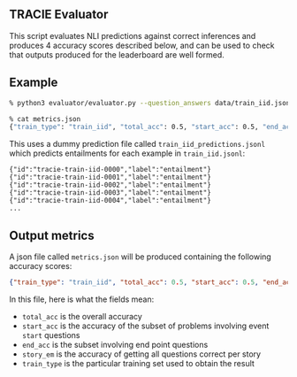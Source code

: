 ## TRACIE Evaluator

This script evaluates NLI predictions against correct inferences and produces 4 accuracy scores described below, and can be used to check that outputs produced for the leaderboard are well formed. 

## Example

```sh
% python3 evaluator/evaluator.py --question_answers data/train_iid.jsonl --predictions data/train_iid_predictions.jsonl --output metrics.json --train_type train_iid

% cat metrics.json
{"train_type": "train_iid", "total_acc": 0.5, "start_acc": 0.5, "end_acc": 0.5, "story_em": 0.0}
```

This uses a dummy prediction file called `train_iid_predictions.jsonl` which predicts entailments for each example in `train_iid.jsonl`:

```
{"id":"tracie-train-iid-0000","label":"entailment"}
{"id":"tracie-train-iid-0001","label":"entailment"}
{"id":"tracie-train-iid-0002","label":"entailment"}
{"id":"tracie-train-iid-0003","label":"entailment"}
{"id":"tracie-train-iid-0004","label":"entailment"}
...
```

## Output metrics

A json file called `metrics.json` will be produced containing the following accuracy scores:

```json
{"train_type": "train_iid", "total_acc": 0.5, "start_acc": 0.5, "end_acc": 0.5, "story_em": 0.0}
```

In this file, here is what the fields mean:

* `total_acc` is the overall accuracy
* `start_acc` is the accuracy of the subset of problems involving event `start` questions
* `end_acc` is the subset involving end point questions
* `story_em` is the accuracy of getting all questions correct per story
* `train_type` is the particular training set used to obtain the result

